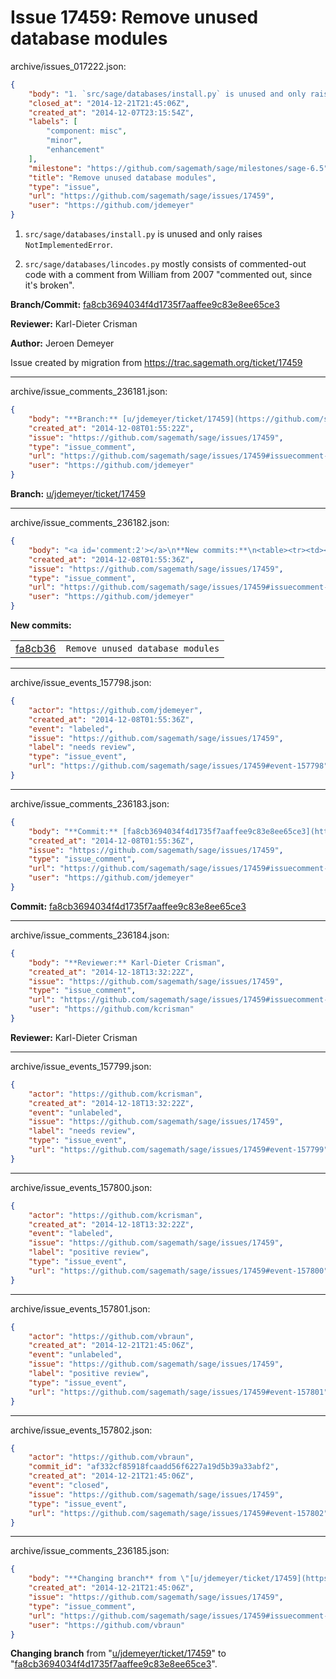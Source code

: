 # Issue 17459: Remove unused database modules

archive/issues_017222.json:
```json
{
    "body": "1. `src/sage/databases/install.py` is unused and only raises `NotImplementedError`.\n\n2. `src/sage/databases/lincodes.py` mostly consists of commented-out code with a comment from William from 2007 \"commented out, since it's broken\".\n\n**Branch/Commit:** [fa8cb3694034f4d1735f7aaffee9c83e8ee65ce3](https://github.com/sagemath/sagetrac-mirror/commit/fa8cb3694034f4d1735f7aaffee9c83e8ee65ce3)\n\n**Reviewer:** Karl-Dieter Crisman\n\n**Author:** Jeroen Demeyer\n\nIssue created by migration from https://trac.sagemath.org/ticket/17459\n\n",
    "closed_at": "2014-12-21T21:45:06Z",
    "created_at": "2014-12-07T23:15:54Z",
    "labels": [
        "component: misc",
        "minor",
        "enhancement"
    ],
    "milestone": "https://github.com/sagemath/sage/milestones/sage-6.5",
    "title": "Remove unused database modules",
    "type": "issue",
    "url": "https://github.com/sagemath/sage/issues/17459",
    "user": "https://github.com/jdemeyer"
}
```
1. `src/sage/databases/install.py` is unused and only raises `NotImplementedError`.

2. `src/sage/databases/lincodes.py` mostly consists of commented-out code with a comment from William from 2007 "commented out, since it's broken".

**Branch/Commit:** [fa8cb3694034f4d1735f7aaffee9c83e8ee65ce3](https://github.com/sagemath/sagetrac-mirror/commit/fa8cb3694034f4d1735f7aaffee9c83e8ee65ce3)

**Reviewer:** Karl-Dieter Crisman

**Author:** Jeroen Demeyer

Issue created by migration from https://trac.sagemath.org/ticket/17459





---

archive/issue_comments_236181.json:
```json
{
    "body": "**Branch:** [u/jdemeyer/ticket/17459](https://github.com/sagemath/sagetrac-mirror/tree/u/jdemeyer/ticket/17459)",
    "created_at": "2014-12-08T01:55:22Z",
    "issue": "https://github.com/sagemath/sage/issues/17459",
    "type": "issue_comment",
    "url": "https://github.com/sagemath/sage/issues/17459#issuecomment-236181",
    "user": "https://github.com/jdemeyer"
}
```

**Branch:** [u/jdemeyer/ticket/17459](https://github.com/sagemath/sagetrac-mirror/tree/u/jdemeyer/ticket/17459)



---

archive/issue_comments_236182.json:
```json
{
    "body": "<a id='comment:2'></a>\n**New commits:**\n<table><tr><td><a href=\"https://github.com/sagemath/sagetrac-mirror/commit/fa8cb3694034f4d1735f7aaffee9c83e8ee65ce3\">fa8cb36</a></td><td><code>Remove unused database modules</code></td></tr></table>\n",
    "created_at": "2014-12-08T01:55:36Z",
    "issue": "https://github.com/sagemath/sage/issues/17459",
    "type": "issue_comment",
    "url": "https://github.com/sagemath/sage/issues/17459#issuecomment-236182",
    "user": "https://github.com/jdemeyer"
}
```

<a id='comment:2'></a>
**New commits:**
<table><tr><td><a href="https://github.com/sagemath/sagetrac-mirror/commit/fa8cb3694034f4d1735f7aaffee9c83e8ee65ce3">fa8cb36</a></td><td><code>Remove unused database modules</code></td></tr></table>




---

archive/issue_events_157798.json:
```json
{
    "actor": "https://github.com/jdemeyer",
    "created_at": "2014-12-08T01:55:36Z",
    "event": "labeled",
    "issue": "https://github.com/sagemath/sage/issues/17459",
    "label": "needs review",
    "type": "issue_event",
    "url": "https://github.com/sagemath/sage/issues/17459#event-157798"
}
```



---

archive/issue_comments_236183.json:
```json
{
    "body": "**Commit:** [fa8cb3694034f4d1735f7aaffee9c83e8ee65ce3](https://github.com/sagemath/sagetrac-mirror/commit/fa8cb3694034f4d1735f7aaffee9c83e8ee65ce3)",
    "created_at": "2014-12-08T01:55:36Z",
    "issue": "https://github.com/sagemath/sage/issues/17459",
    "type": "issue_comment",
    "url": "https://github.com/sagemath/sage/issues/17459#issuecomment-236183",
    "user": "https://github.com/jdemeyer"
}
```

**Commit:** [fa8cb3694034f4d1735f7aaffee9c83e8ee65ce3](https://github.com/sagemath/sagetrac-mirror/commit/fa8cb3694034f4d1735f7aaffee9c83e8ee65ce3)



---

archive/issue_comments_236184.json:
```json
{
    "body": "**Reviewer:** Karl-Dieter Crisman",
    "created_at": "2014-12-18T13:32:22Z",
    "issue": "https://github.com/sagemath/sage/issues/17459",
    "type": "issue_comment",
    "url": "https://github.com/sagemath/sage/issues/17459#issuecomment-236184",
    "user": "https://github.com/kcrisman"
}
```

**Reviewer:** Karl-Dieter Crisman



---

archive/issue_events_157799.json:
```json
{
    "actor": "https://github.com/kcrisman",
    "created_at": "2014-12-18T13:32:22Z",
    "event": "unlabeled",
    "issue": "https://github.com/sagemath/sage/issues/17459",
    "label": "needs review",
    "type": "issue_event",
    "url": "https://github.com/sagemath/sage/issues/17459#event-157799"
}
```



---

archive/issue_events_157800.json:
```json
{
    "actor": "https://github.com/kcrisman",
    "created_at": "2014-12-18T13:32:22Z",
    "event": "labeled",
    "issue": "https://github.com/sagemath/sage/issues/17459",
    "label": "positive review",
    "type": "issue_event",
    "url": "https://github.com/sagemath/sage/issues/17459#event-157800"
}
```



---

archive/issue_events_157801.json:
```json
{
    "actor": "https://github.com/vbraun",
    "created_at": "2014-12-21T21:45:06Z",
    "event": "unlabeled",
    "issue": "https://github.com/sagemath/sage/issues/17459",
    "label": "positive review",
    "type": "issue_event",
    "url": "https://github.com/sagemath/sage/issues/17459#event-157801"
}
```



---

archive/issue_events_157802.json:
```json
{
    "actor": "https://github.com/vbraun",
    "commit_id": "af332cf85918fcaadd56f6227a19d5b39a33abf2",
    "created_at": "2014-12-21T21:45:06Z",
    "event": "closed",
    "issue": "https://github.com/sagemath/sage/issues/17459",
    "type": "issue_event",
    "url": "https://github.com/sagemath/sage/issues/17459#event-157802"
}
```



---

archive/issue_comments_236185.json:
```json
{
    "body": "**Changing branch** from \"[u/jdemeyer/ticket/17459](https://github.com/sagemath/sagetrac-mirror/tree/u/jdemeyer/ticket/17459)\" to \"[fa8cb3694034f4d1735f7aaffee9c83e8ee65ce3](https://github.com/sagemath/sagetrac-mirror/commit/fa8cb3694034f4d1735f7aaffee9c83e8ee65ce3)\".",
    "created_at": "2014-12-21T21:45:06Z",
    "issue": "https://github.com/sagemath/sage/issues/17459",
    "type": "issue_comment",
    "url": "https://github.com/sagemath/sage/issues/17459#issuecomment-236185",
    "user": "https://github.com/vbraun"
}
```

**Changing branch** from "[u/jdemeyer/ticket/17459](https://github.com/sagemath/sagetrac-mirror/tree/u/jdemeyer/ticket/17459)" to "[fa8cb3694034f4d1735f7aaffee9c83e8ee65ce3](https://github.com/sagemath/sagetrac-mirror/commit/fa8cb3694034f4d1735f7aaffee9c83e8ee65ce3)".

